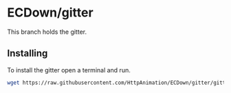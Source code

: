 # ECDown/gitter
This branch holds the gitter.

## Installing
To install the gitter open a terminal and run.
```bash
wget https://raw.githubusercontent.com/HttpAnimation/ECDown/gitter/gitter.bash
```

